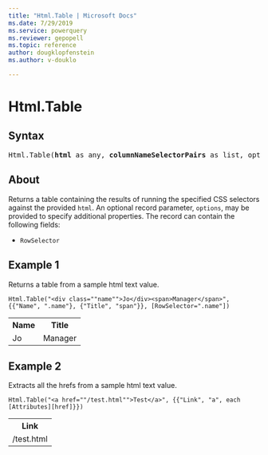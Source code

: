 ```yaml
---
title: "Html.Table | Microsoft Docs"
ms.date: 7/29/2019
ms.service: powerquery
ms.reviewer: gepopell
ms.topic: reference
author: dougklopfenstein
ms.author: v-douklo

---
```

# Html.Table

## Syntax

<pre>
Html.Table(<b>html</b> as any, <b>columnNameSelectorPairs</b> as list, optional <b>options</b> as nullable record) as table
</pre>
  
## About 
Returns a table containing the results of running the specified CSS selectors against the provided `html`. An optional record parameter, `options`, may be provided to specify additional properties. The record can contain the following fields:

- `RowSelector`  
  
## Example 1

Returns a table from a sample html text value.

```powerquery-m
Html.Table("<div class=""name"">Jo</div><span>Manager</span>", {{"Name", ".name"}, {"Title", "span"}}, [RowSelector=".name"])
```

<table> <tr> <th>Name</th> <th>Title</th> </tr> <tr> <td>Jo</td> <td>Manager</td> </tr> </table>

## Example 2

Extracts all the hrefs from a sample html text value.

```powerquery-m
Html.Table("<a href=""/test.html"">Test</a>", {{"Link", "a", each [Attributes][href]}})
```

<table> <tr> <th>Link</th> </tr> <tr> <td>/test.html</td> </tr> </table>
